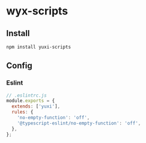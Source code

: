 # wyx-scripts

## Install

```bash
npm install yuxi-scripts
```


## Config

### Eslint

```js
// .eslintrc.js
module.exports = {
  extends: ['yuxi'],
  rules: {
    'no-empty-function': 'off',
    '@typescript-eslint/no-empty-function': 'off',
  },
};
```

